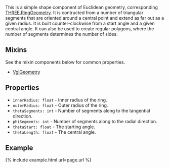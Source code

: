 This is a simple shape component of Euclidean geometry, corresponding [THREE.RingGeometry](https://threejs.org/docs/index.html#api/geometries/RingGeometry). It is contructed from a number of triangular segments that are oriented around a central point and extend as far out as a given radius. It is built counter-clockwise from a start angle and a given central angle. It can also be used to create regular polygons, where the number of segments determines the number of sides.

## Mixins
See the mixin components below for common properties.
* [VglGeometry](vgl-geometry)

## Properties
* `innerRadius: float` - Inner radius of the ring.
* `outerRadius: float` - Outer radius of the ring.
* `thetaSegments: int` - Number of segments along to the tangential direction.
* `phiSegments: int` - Number of segments along to the radial direction.
* `thetaStart: float` - The starting angle.
* `thetaLength: float` - The central angle.

## Example
{% include example.html url=page.url %}
